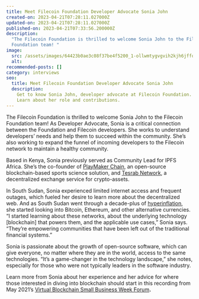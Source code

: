 ```yaml
---
title: Meet Filecoin Foundation Developer Advocate Sonia John
created-on: 2023-04-21T07:28:11.027000Z
updated-on: 2023-04-21T07:28:11.027000Z
published-on: 2023-04-21T07:33:56.200000Z
description:
  "The Filecoin Foundation is thrilled to welcome Sonia John to the Filecoin
  Foundation team! "
image:
  src: /assets/images/64423b0ae3c08f37be4f5200_1-ollwmtygvgvih2kjh6jffq.png
  alt:
recommended-posts: []
category: interviews
seo:
  title: Meet Filecoin Foundation Developer Advocate Sonia John
  description:
    Get to know Sonia John, developer advocate at Filecoin Foundation.
    Learn about her role and contributions.
---
```


The Filecoin Foundation is thrilled to welcome Sonia John to the Filecoin Foundation team! As Developer Advocate, Sonia is a critical connection between the Foundation and Filecoin developers. She works to understand developers’ needs and help them to succeed within the community. She’s also working to expand the funnel of incoming developers to the Filecoin network to maintain a healthy community.

Based in Kenya, Sonia previously served as Community Lead for IPFS Africa. She’s the co-founder of [PlayMaker Chain](https://github.com/playmakerchain), an open-source blockchain-based sports science solution, and [Tesrab Network](https://github.com/TesrabNetwork), a decentralized exchange service for crypto-assets.

In South Sudan, Sonia experienced limited internet access and frequent outages, which fueled her desire to learn more about the decentralized web. And as South Sudan went through a decade-plus of [hyperinflation](https://blogs.worldbank.org/africacan/taming-the-tides-of-high-inflation-in-south-sudan), she started looking into Bitcoin, Ethereum, and other alternative currencies. “I started learning about these networks, about the underlying technology \[blockchain\] that powers them, and the applicable use cases,” Sonia says. “They’re empowering communities that have been left out of the traditional financial systems.”

Sonia is passionate about the growth of open-source software, which can give everyone, no matter where they are in the world, access to the same technologies. “It’s a game-changer in the technology landscape,” she notes, especially for those who were not typically leaders in the software industry.

Learn more from Sonia about her experience and her advice for where those interested in diving into blockchain should start in this recording from May 2021’s [Virtual Blockchain Small Business Week Forum](https://youtu.be/spReQI8kUek)**.**
